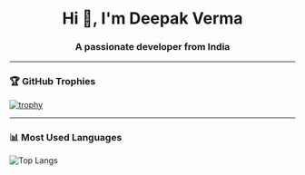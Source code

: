 <h1 align="center">Hi 👋, I'm Deepak Verma </h1>
<h3 align="center">A passionate developer from India</h3>

---

### 🏆 GitHub Trophies
[![trophy](https://github-profile-trophy.vercel.app/?username=Deepak9669&theme=flat&margin-w=15&margin-h=15)](https://github.com/ryo-ma/github-profile-trophy)

---

### 📊 Most Used Languages
![Top Langs](https://github-readme-stats.vercel.app/api/top-langs/?username=Deepak9669&layout=compact&theme=default)
